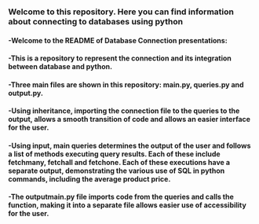 ### Welcome to this repository. Here you can find information about connecting to databases using python

#### -Welcome to the README of Database Connection presentations:
#### -This is a repository to represent the connection and its integration between database and python. 
#### -Three main files are shown in this repository: main.py, queries.py and output.py.
#### -Using inheritance, importing the connection file to the queries to the output, allows a smooth transition of code and allows an easier interface for the user.
#### -Using input, main queries determines the output of the user and follows a list of methods executing query results. Each of these include fetchmany, fetchall and fetchone. Each of these executions have a separate output, demonstrating the various use of SQL in python commands, including the average product price. 
#### -The outputmain.py file imports code from the queries and calls the function, making it into a separate file allows easier use of accessibility for the user. 

